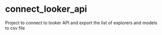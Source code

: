 # connect_looker_api
Project to connect to looker API and export the list of explorers and models to csv file
